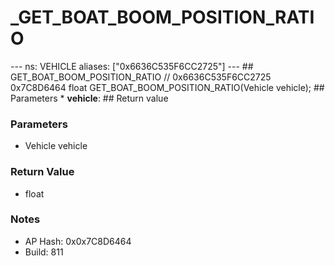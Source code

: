 # _GET_BOAT_BOOM_POSITION_RATIO

--- ns: VEHICLE aliases: ["0x6636C535F6CC2725"] --- ## GET_BOAT_BOOM_POSITION_RATIO  // 0x6636C535F6CC2725 0x7C8D6464 float GET_BOAT_BOOM_POSITION_RATIO(Vehicle vehicle);  ## Parameters * **vehicle**:  ## Return value

### Parameters
* Vehicle vehicle

### Return Value
* float

### Notes
* AP Hash: 0x0x7C8D6464
* Build: 811

